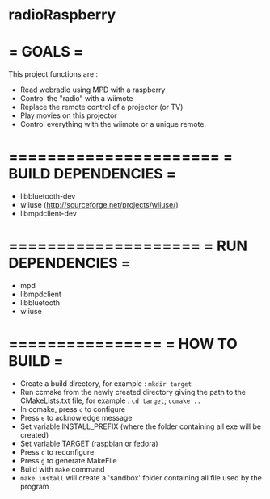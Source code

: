 radioRaspberry
======================
= GOALS =
======================
This project functions are :
* Read webradio using MPD with a raspberry
* Control the "radio" with a wiimote
* Replace the remote control of a projector (or TV)
* Play movies on this projector
* Control everything with the wiimote or a unique remote.

======================
= BUILD DEPENDENCIES =
======================
* libbluetooth-dev
* wiiuse (http://sourceforge.net/projects/wiiuse/)
* libmpdclient-dev

====================
= RUN DEPENDENCIES =
====================
* mpd
* libmpdclient
* libbluetooth
* wiiuse

================
= HOW TO BUILD =
================
* Create a build directory, for example : `mkdir target`
* Run ccmake from the newly created directory giving the path to the CMakeLists.txt file, for example : `cd target`; `ccmake ..`
* In ccmake, press `c` to configure
* Press `e` to acknowledge message
* Set variable INSTALL_PREFIX (where the folder containing all exe will be created)
* Set variable TARGET (raspbian or fedora)
* Press `c` to reconfigure
* Press `g` to generate MakeFile
* Build with `make` command
* `make install` will create a 'sandbox' folder containing all file used by the program
